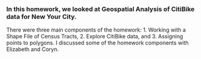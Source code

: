 ### In this homework, we looked at Geospatial Analysis of CitiBike data for New Your City. 
There were three main components of the homework: 1. Working with a Shape File of Census Tracts, 2. Explore CitiBike data, and 3. Assigning points to polygons.
I discussed some of the homework components with Elizabeth and Coryn. 
